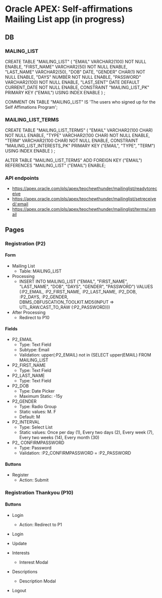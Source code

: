 # Oracle APEX: Self-affirmations Mailing List app (in progress)
## DB
### MALING_LIST
  CREATE TABLE "MAILING_LIST" 
   (	"EMAIL" VARCHAR2(100) NOT NULL ENABLE, 
	"FIRST_NAME" VARCHAR2(50) NOT NULL ENABLE, 
	"LAST_NAME" VARCHAR2(50), 
	"DOB" DATE, 
	"GENDER" CHAR(1) NOT NULL ENABLE, 
	"DAYS" NUMBER NOT NULL ENABLE, 
	"PASSWORD" VARCHAR2(100) NOT NULL ENABLE, 
	"LAST_SENT" DATE DEFAULT CURRENT_DATE NOT NULL ENABLE, 
	 CONSTRAINT "MAILING_LIST_PK" PRIMARY KEY ("EMAIL")
  USING INDEX  ENABLE
   ) ;

   COMMENT ON TABLE "MAILING_LIST"  IS 'The users who signed up for the Self Affimations Program';
### MAILING_LIST_TERMS
CREATE TABLE "MAILING_LIST_TERMS" 
   (	"EMAIL" VARCHAR2(100 CHAR) NOT NULL ENABLE, 
	"TYPE" VARCHAR2(100 CHAR) NOT NULL ENABLE, 
	"TERM" VARCHAR2(100 CHAR) NOT NULL ENABLE, 
	 CONSTRAINT "MAILING_LIST_INTERESTS_PK" PRIMARY KEY ("EMAIL", "TYPE", "TERM")
  USING INDEX  ENABLE
   ) ;

  ALTER TABLE "MAILING_LIST_TERMS" ADD FOREIGN KEY ("EMAIL")
	  REFERENCES "MAILING_LIST" ("EMAIL") ENABLE;
### API endpoints
- https://apex.oracle.com/pls/apex/teochewthunder/mailinglist/readytoreceive
- https://apex.oracle.com/pls/apex/teochewthunder/mailinglist/setreceived/:email
- https://apex.oracle.com/pls/apex/teochewthunder/mailinglist/terms/:email
  
## Pages
### Registration (P2)
#### Form
- Mailing List
    - Table: MAILING_LIST
- Processing
    - INSERT INTO MAILING_LIST ("EMAIL", "FIRST_NAME", "LAST_NAME", "DOB", "DAYS", "GENDER", "PASSWORD") VALUES (:P2_EMAIL, :P2_FIRST_NAME, :P2_LAST_NAME, :P2_DOB, :P2_DAYS, :P2_GENDER, DBMS_OBFUSCATION_TOOLKIT.MD5(INPUT => UTL_RAW.CAST_TO_RAW (:P2_PASSWORD)))
- After Processing
    - Redirect to P10
#### Fields
- P2_EMAIL
    - Type: Text Field
    - Subtype: Email
    - Validation: upper(:P2_EMAIL) not in (SELECT upper(EMAIL) FROM MAILING_LIST
- P2_FIRST_NAME
    - Type: Text Field
- P2_LAST_NAME
    - Type: Text Field
- P2_DOB
    - Type: Date Picker
    - Maximum Static: -15y 
- P2_GENDER
    - Type: Radio Group
    - Static values: M. F
    - Default: M 
- P2_INTERVAL
    - Type: Select List
    - Static values: Once per day (1), Every two days (2), Every week (7), Every two weeks (14), Every month (30)
- P2_ CONFIRMPASSWORD
    - Type: Password
    - Validation: :P2_CONFIRMPASSWORD = :P2_PASSWORD
#### Buttons
- Register
    - Action: Submit

### Registration Thankyou (P10)
#### Buttons
- Login
    - Action: Redirect to P1

- Login
- Update
- Interests
    - Interest Modal
- Descriptions
    - Description Modal
- Logout
